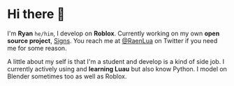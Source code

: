# Hi there 👋

I'm **Ryan** `he/him`, I develop on **Roblox**. Currently working on my own **open source project**, [Signs](https://github.com/The-Winner-Games/Signs). You reach me at [@RaenLua](https://twitter.com/RaenLua) on Twitter if you need me for some reason.

A little about my self is that I'm a student and develop is a kind of side job. I currently actively using and **learning Luau** but also know Python. I model on Blender sometimes too as well as Roblox. 
